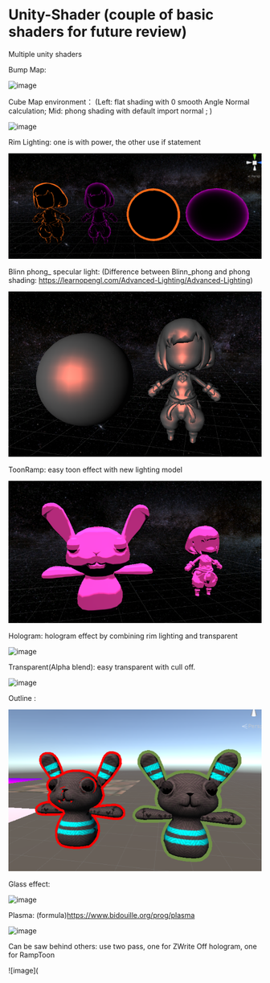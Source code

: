 # Unity-Shader (couple of basic shaders for future review)
Multiple unity shaders


Bump Map:

![image](https://github.com/QianMang/Unity-Shader/blob/master/Basic%20Shader/BumpMap/bump_map.gif)

Cube Map environment： (Left: flat shading with 0 smooth Angle Normal calculation;    Mid: phong shading with default import normal  ;
)

![image](https://github.com/QianMang/Unity-Shader/blob/master/Basic%20Shader/CubeMap_Environment/CubeMapEnvironment.gif)

Rim Lighting: one is with power, the other use if statement

![image](https://github.com/QianMang/Unity-Shader/blob/master/Basic%20Shader/RimLight/RimLight2.png)

Blinn phong_ specular light: (Difference between Blinn_phong and phong shading:
https://learnopengl.com/Advanced-Lighting/Advanced-Lighting)

![image](https://github.com/QianMang/Unity-Shader/blob/master/Basic%20Shader/Blinn_specular/Blinn_specular.png)

ToonRamp: easy toon effect with new lighting model

![image](https://github.com/QianMang/Unity-Shader/blob/master/Basic%20Shader/ToonRamp/effect.png)

Hologram: hologram effect by combining rim lighting and transparent

![image](https://github.com/QianMang/Unity-Shader/blob/master/Basic%20Shader/Hologram/Hologram.gif)

Transparent(Alpha blend): easy transparent with cull off.

![image](https://github.com/QianMang/Unity-Shader/blob/master/Basic%20Shader/Transparent/cullBox.gif)

Outline :

![image](https://github.com/QianMang/Unity-Shader/blob/master/Advanced%20Shader/Outline/04.png)

Glass effect:

![image](https://github.com/QianMang/Unity-Shader/blob/master/Advanced%20Shader/Glass/glass.gif)

Plasma:  (formula)https://www.bidouille.org/prog/plasma

![image](https://github.com/QianMang/Unity-Shader/blob/master/Advanced%20Shader/Plasma/plasma.gif)

Can be saw behind others:  use two pass, one for ZWrite Off hologram, one for RampToon

![image](
